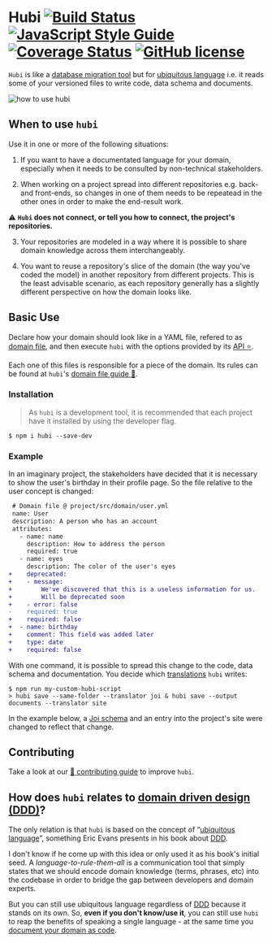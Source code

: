 # Hubi [![Build Status][ci-badge]][ci] [![JavaScript Style Guide][js-standard-badge]][js-standard] [![Coverage Status][coverage-badge]][coverage] [![GitHub license][license-badge]][license]

`Hubi` is like a [database migration tool][ORM] but for [ubiquitous language][ubiquitous-language] i.e. it reads some of your versioned files to write code, data schema and documents.

<img src="./assets/hubi.gif" alt="how to use hubi" title="how to use hubi" />

## When to use `hubi`

Use it in one or more of the following situations:

1. If you want to have a documentated language for your domain, especially when it needs to be consulted by non-technical stakeholders.

2. When working on a project spread into different repositories e.g. back- and front-ends, so changes in one of them needs to be repeatead in the other ones in order to make the end-result work.

:warning: **`Hubi` does not connect, or tell you how to connect, the project's repositories.**

3. Your repositories are modeled in a way where it is possible to share domain knowledge across them interchangeably.

4. You want to reuse a repository's slice of the domain (the way you've coded the model) in another repository from different projects. This is the least advisable scenario, as each repository generally has a slightly different perspective on how the domain looks like.

## Basic Use

Declare how your domain should look like in a YAML file, refered to as [domain file][domain-file], and then execute `hubi` with the options provided by its [API :star:][api].

Each one of this files is responsible for a piece of the domain. Its rules can be found at `hubi`'s [domain file guide :green_book:][domain-file-guide].

### Installation

> As `hubi` is a development tool, it is recommended that each project have it installed by using the developer flag.

```
$ npm i hubi --save-dev
```

### Example

In an imaginary project, the stakeholders have decided that it is necessary to show the user's birthday in their profile page. So the file relative to the user concept is changed:

```diff
 # Domain file @ project/src/domain/user.yml
 name: User
 description: A person who has an account
 attributes:
   - name: name
     description: How to address the person
     required: true
   - name: eyes
     description: The color of the user's eyes
+    deprecated:
+    - message:
+        We've discovered that this is a useless information for us.
+        Will be deprecated soon
+    - error: false
-    required: true
+    required: false
+  - name: birthday
+    comment: This field was added later
+    type: date
+    required: false
```

With one command, it is possible to spread this change to the code, data schema and documentation. You decide which [translations][translation] `hubi` writes:

```
$ npm run my-custom-hubi-script
> hubi save --same-folder --translator joi & hubi save --output documents --translator site
```

In the example below, a [Joi schema][joi] and an entry into the project's site were changed to reflect that change.

## Contributing

Take a look at our [:green_book: contributing guide][contributing] to improve `hubi`.

## How does `hubi` relates to [domain driven design (DDD)][ddd]?

The only relation is that `hubi` is based on the concept of “[ubiquitous language][ubiquitous-language]”, something Eric Evans presents in his book about [DDD][ddd].

I don't know if he come up with this idea or only used it as his book's initial seed. A *language-to-rule-them-all* is a communication tool that simply states that we should encode domain knowledge (terms, phrases, etc) into the codebase in order to bridge the gap between developers and domain experts.

But you can still use ubiquitous language regardless of [DDD][ddd] because it stands on its own. So, **even if you don't know/use it**, you can still use `hubi` to reap the benefits of speaking a single language - at the same time you [document your domain as code][documentation-as-code].

[ci-badge]: https://travis-ci.org/mvcds/hubi.svg?branch=master
[ci]: https://travis-ci.org/mvcds/hubi
[js-standard-badge]: https://img.shields.io/badge/code_style-standard-brightgreen.svg
[js-standard]: https://standardjs.com
[coverage-badge]: https://coveralls.io/repos/github/mvcds/hubi/badge.svg?branch=master
[coverage]: https://coveralls.io/github/mvcds/hubi?branch=master
[license-badge]: https://img.shields.io/github/license/mvcds/hubi.svg?style=flat-square
[license]: https://github.com/mvcds/hubi/blob/master/LICENSE
[ORM]: https://en.wikipedia.org/wiki/Schema_migration
[ubiquitous-language]: https://martinfowler.com/bliki/UbiquitousLanguage.html
[domain-file]: https://mvcds.github.io/hubi#domain-file
[api]: ./docs/api.md
[domain-file-guide]: ./docs/domain-file-guide.md
[translation]: https://mvcds.github.io/hubi/#translation
[joi]: https://www.npmjs.com/package/joi
[contributing]: CONTRIBUTING.md
[ddd]: https://airbrake.io/blog/software-design/domain-driven-design
[documentation-as-code]: https://developers.redhat.com/blog/2017/06/21/documentation-as-code/
